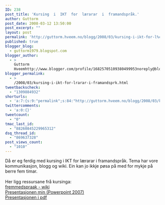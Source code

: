 ```yaml
---
ID: 238
post_title: 'Kursing  i  IKT  for  lærarar  i  framandspråk.'
author: Guttorm
post_date: 2008-03-12 13:50:00
post_excerpt: ""
layout: post
permalink: 'http://guttorm.hveem.no/blogg/2008/03/kursing-i-ikt-for-l%c3%a6rarar-i-framandsprak/'
published: true
blogger_blog:
  - guttorm1979.blogspot.com
blogger_author:
  - >
    Guttorm
    Hveemhttp://www.blogger.com/profile/16825705109380499953noreply@blogger.com
blogger_permalink:
  - >
    /2008/03/kursing-i-ikt-for-lrarar-i-framandsprk.html
tweetbackscheck:
  - "1309884932"
shorturls:
  - 'a:7:{s:9:"permalink";s:84:"http://guttorm.hveem.no/blogg/2008/03/kursing-i-ikt-for-l%c3%a6rarar-i-framandsprak/";s:7:"tinyurl";s:25:"http://tinyurl.com/cufy9l";s:4:"isgd";s:17:"http://is.gd/gV0q";s:5:"bitly";s:19:"http://bit.ly/SPvro";s:5:"snipr";s:22:"http://snipr.com/akrug";s:5:"snurl";s:22:"http://snurl.com/akrug";s:7:"snipurl";s:24:"http://snipurl.com/akrug";}'
twittercomments:
  - 'a:0:{}'
tweetcount:
  - "0"
tmac_last_id:
  - "88260845229965312"
dsq_thread_id:
  - "869637328"
post_views_count:
  - "1010"
---
```

Då er eg ferdig med kursing i IKT for lærarar i framandspråk. Tema har vore kommunikasjon, blogg og wiki. Ein kan jo ikkje pøsa på med for mykje på berre fem timar.<br /><br />Her ligg ressursane frå kursinga:<br /><a href="http://fremmedspraak.wikispaces.com/">fremmedspraak - wiki</a><br /><a href="http://guttorm.hveem.no/kurs/Praktisk%20kommunikasjonsferdighet.pptx">Presentasjonen min (Powerpoint 2007)</a><br /><a href="http://guttorm.hveem.no/kurs/Praktisk%20kommunikasjonsferdighet-stotteark.pdf">Presentasjonen i pdf</a>
